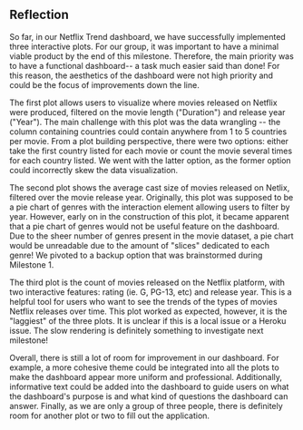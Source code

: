 ## Reflection 

So far, in our Netflix Trend dashboard, we have successfully implemented three interactive plots.  For our group, it was important to have a minimal viable product by the end of this milestone. Therefore, the main priority was to have a functional dashboard-- a task much easier said than done!  For this reason, the aesthetics of the dashboard were not high priority and could be the focus of improvements down the line. 

The first plot allows users to visualize where movies released on Netflix were produced, filtered on the movie length ("Duration") and release year ("Year"). The main challenge with this plot was the data wrangling -- the column containing countries could contain anywhere from 1 to 5 countries per movie. From a plot building perspective, there were two options: either take the first country listed for each movie or count the movie several times for each country listed. We went with the latter option, as the former option could incorrectly skew the data visualization. 

The second plot shows the average cast size of movies released on Netlix, filtered over the movie release year. Originally, this plot was supposed to be a pie chart of genres with the interaction element allowing users to filter by year. However, early on in the construction of this plot, it became apparent that a pie chart of genres would not be useful feature on the dashboard.  Due to the sheer number of genres present in the movie dataset, a pie chart would be unreadable due to the amount of "slices" dedicated to each genre! We pivoted to a backup option that was brainstormed during Milestone 1. 

The third plot is the count of movies released on the Netflix platform, with two interactive features: rating (ie. G, PG-13, etc) and release year. This is a helpful tool for users who want to see the trends of the types of movies Netflix releases over time. This plot worked as expected, however, it is the "laggiest" of the three plots. It is unclear if this is a local issue or a Heroku issue. The slow rendering is definitely something to investigate next milestone!

Overall, there is still a lot of room for improvement in our dashboard. For example, a more cohesive theme could be integrated into all the plots to make the dashboard appear more uniform and professional. Additionally, informative text could be added into the dashboard to guide users on what the dashboard's purpose is and what kind of questions the dashboard can answer. Finally, as we are only a group of three people, there is definitely room for another plot or two to fill out the application.
